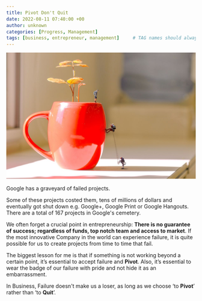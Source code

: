 ```yaml
---
title: Pivot Don't Quit
date: 2022-08-11 07:40:00 +00
author: unknown
categories: [Progress, Management]
tags: [business, entrepreneur, management]     # TAG names should always be lowercase
---
```

![pivot-quit](/assets/img/pivot-quit.jpg)

Google has a graveyard of failed projects.

Some of these projects costed them, tens of millions of dollars and eventually got shut down e.g. Google+, Google Print or Google Hangouts. There are a total of 167 projects in Google's cemetery.

We often forget a crucial point in entrepreneurship: **There is no guarantee of success; regardless of funds, top notch team and access to market**. If the most innovative Company in the world can experience failure, it is quite possible for us to create projects from time to time that fail.

The biggest lesson for me is that if something is not working beyond a certain point, it’s essential to accept failure and **Pivot**. Also, it’s essential to wear the badge of our failure with pride and not hide it as an embarrassment.

In Business, Failure doesn't make us a loser, as long as we choose ‘to **Pivot**’ rather than ‘to **Quit**’.
